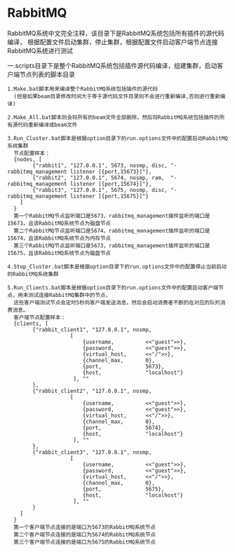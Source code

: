 # RabbitMQ
RabbitMQ系统中文完全注释，该目录下是RabbitMQ系统包括所有插件的源代码编译，
根据配置文件启动集群，停止集群，根据配置文件启动客户端节点连接RabbitMQ系统进行测试


一.scripts目录下是整个RabbitMQ系统包括插件源代码编译，组建集群，启动客户端节点列表的脚本目录

    1.Make.bat脚本用来编译整个RabbitMQ系统包括插件的源代码
      (但是如果beam目录修改时间大于等于源代码文件目录则不会进行重新编译,否则进行重新编译)

    2.Make_All.bat脚本则会将所有的beam文件全部删除，然后将RabbitMQ系统包括插件的所有源代码重新编译成beam文件

    3.Run_Cluster.bat脚本是根据option目录下的run.options文件中的配置启动RabbitMQ系统集群
      节点配置样本：
      {nodes, [
			{"rabbit1", "127.0.0.1", 5673, nosmp, disc, "-rabbitmq_management listener [{port,15673}]"},
			{"rabbit2", "127.0.0.1", 5674, nosmp, ram,  "-rabbitmq_management listener [{port,15674}]"},
			{"rabbit3", "127.0.0.1", 5675, nosmp, disc, "-rabbitmq_management listener [{port,15675}]"}
		]
	  }
      第一个RabbitMQ节点监听端口是5673，rabbitmq_management插件监听的端口是15673，且该RabbitMQ系统节点为磁盘节点
      第二个RabbitMQ节点监听端口是5674，rabbitmq_management插件监听的端口是15674，且该RabbitMQ系统节点为内存节点
      第三个RabbitMQ节点监听端口是5673，rabbitmq_management插件监听的端口是15675，且该RabbitMQ系统节点为磁盘节点

    4.Stop_Cluster.bat脚本是根据option目录下的run.options文件中的配置停止当前启动的RabbitMQ系统集群

    5.Run_Clients.bat脚本是根据option目录下的run.options文件中的配置启动客户端节点，用来测试连接RabbitMQ集群中的节点，
      这些客户端测试节点会定时5秒向客户端发送消息，然后会启动消费者不断的在对应的队列消费消息。
      客户端节点配置样本：
      {clients, [
			{"rabbit_client1", "127.0.0.1", nosmp,
						[
							{username,			<<"guest">>},
							{password,			<<"guest">>},
							{virtual_host,		<<"/">>},
							{channel_max,		0},
							{port,				5673},
							{host,				"localhost"}
						 ], ""
			},
			{"rabbit_client2", "127.0.0.1", nosmp,
						[
							{username,			<<"guest">>},
							{password,			<<"guest">>},
							{virtual_host,		<<"/">>},
							{channel_max,		0},
							{port,				5674},
							{host,				"localhost"}
						 ], ""
			},
			{"rabbit_client3", "127.0.0.1", nosmp,
						[
							{username,			<<"guest">>},
							{password,			<<"guest">>},
							{virtual_host,		<<"/">>},
							{channel_max,		0},
							{port,				5675},
							{host,				"localhost"}
						 ], ""
			}
		]
	  }
      第一个客户端节点连接的是端口为5673的RabbitMQ系统节点
      第二个客户端节点连接的是端口为5674的RabbitMQ系统节点
      第三个客户端节点连接的是端口为5675的RabbitMQ系统节点
    

